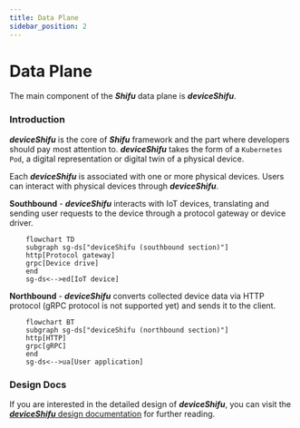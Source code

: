 ```yaml
---
title: Data Plane
sidebar_position: 2
---
```

# Data Plane
The main component of the ***Shifu*** data plane is ***deviceShifu***.

### Introduction

***deviceShifu*** is the core of ***Shifu*** framework and the part where developers should pay most attention to. ***deviceShifu*** takes the form of a `Kubernetes Pod`, a digital representation or digital twin of a physical device.

Each ***deviceShifu*** is associated with one or more physical devices. Users can interact with physical devices through ***deviceShifu***.

**Southbound** - ***deviceShifu*** interacts with IoT devices, translating and sending user requests to the device through a protocol gateway or device driver.

```mermaid
    flowchart TD
    subgraph sg-ds["deviceShifu (southbound section)"]
    http[Protocol gateway]
   	grpc[Device drive]
    end
    sg-ds<-->ed[IoT device]
```

**Northbound** - ***deviceShifu*** converts collected device data via HTTP protocol (gRPC protocol is not supported yet) and sends it to the client.

```mermaid
    flowchart BT
    subgraph sg-ds["deviceShifu (northbound section)"]
    http[HTTP]
    grpc[gRPC]
    end
    sg-ds<-->ua[User application]
```

### Design Docs

If you are interested in the detailed design of ***deviceShifu***, you can visit the [***deviceShifu*** design documentation](https://github.com/Edgenesis/shifu/blob/main/docs/design/design-deviceShifu.md) for further reading.
